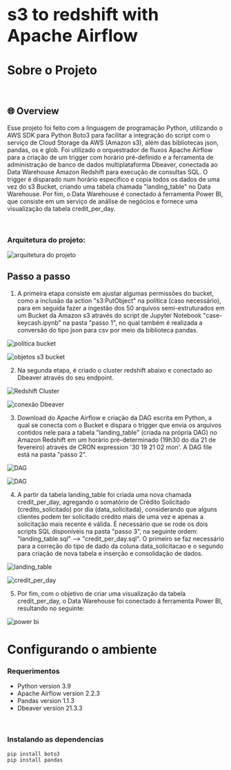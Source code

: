 <div style="font-size:20px">
  <h1>s3 to redshift with Apache Airflow </h1>
</div>

# Sobre o Projeto

<br/>

## 🌐 Overview

Esse projeto foi feito com a linguagem de programação Python, utilizando o AWS SDK para Python Boto3 para facilitar a integração do script com o serviço de Cloud Storage da AWS (Amazon s3), além das bibliotecas json, pandas, os e glob.
Foi utilizado o orquestrador de fluxos Apache Airflow para a criação de um trigger com horário pré-definido e a ferramenta de administração de banco de dados multiplataforma Dbeaver, conectada ao Data Warehouse Amazon Redshift para execução de consultas SQL. O trigger é disparado num horário específico e copia todos os dados de uma vez do s3 Bucket, criando uma tabela chamada "landing_table" no Data Warehouse.
Por fim, o Data Warehouse é conectado á ferramenta Power BI, que consiste em um serviço de análise de negócios e fornece uma visualização da tabela credit_per_day.

<br/>

### Arquitetura do projeto:

![arquitetura do projeto](https://i.imgur.com/8KYlwVY.png)

## Passo a passo
1. A primeira etapa consiste em ajustar algumas permissões do bucket, como a inclusão da action "s3:PutObject" na política (caso necessário), para em seguida fazer a ingestão dos 50 arquivos semi-estruturados em um Bucket da Amazon s3 através do script de Jupyter Notebook "case-keycash.ipynb" na pasta "passo 1", no qual também é realizada a conversão do tipo json para csv por meio da biblioteca pandas.

![política bucket](https://i.imgur.com/XZgzKoP.png)

![objetos s3 bucket](https://i.imgur.com/PD0TF6N.png)

2. Na segunda etapa, é criado o cluster redshift abaixo e conectado ao Dbeaver através do seu endpoint.

![Redshift Cluster](https://i.imgur.com/nBDTkHs.png)

![conexão Dbeaver](https://i.imgur.com/qlR53y3.png)

3. Download do Apache Airflow e criação da DAG escrita em Python, a qual se conecta com o Bucket e dispara o trigger que envia os arquivos contidos nele para a tabela "landing_table" (criada na própria DAG) no Amazon Redshift em um horário pré-determinado (19h30 do dia 21 de fevereiro) através de CRON expression '30 19 21 02 mon'. A DAG file está na pasta "passo 2".

![DAG](https://i.imgur.com/CMWLAPg.png)

![DAG](https://i.imgur.com/F9fz4Z7.png)

4. A partir da tabela landing_table foi criada uma nova chamada credit_per_day, agregando o somatório de Crédito Solicitado (credito_solicitado) por dia (data_solicitada), considerando que alguns clientes podem ter solicitado crédito mais de uma vez e apenas a solicitação mais recente é válida. É necessário que se rode os dois scripts SQL disponíveis na pasta "passo 3", na seguinte ordem: "landing_table.sql" --> "credit_per_day.sql". O primeiro se faz necessário para a correção do tipo de dado da coluna data_solicitacao e o segundo para criação de nova tabela e inserção e consolidação de dados.

![landing_table](https://i.imgur.com/E5gxn3L.png)

![credit_per_day](https://i.imgur.com/NMnCmeL.png)

5. Por fim, com o objetivo de criar uma visualização da tabela credit_per_day, o Data Warehouse foi conectado á ferramenta Power BI, resultando no seguinte:

![power bi](https://i.imgur.com/yC8MTjJ.png)


# Configurando o ambiente

### Requerimentos

- Python version 3.9
- Apache Airflow version 2.2.3
- Pandas version 1.1.3
- Dbeaver version 21.3.3


 <br/>

### Instalando as dependencias

```
pip install boto3
pip install pandas
```

<br/>

